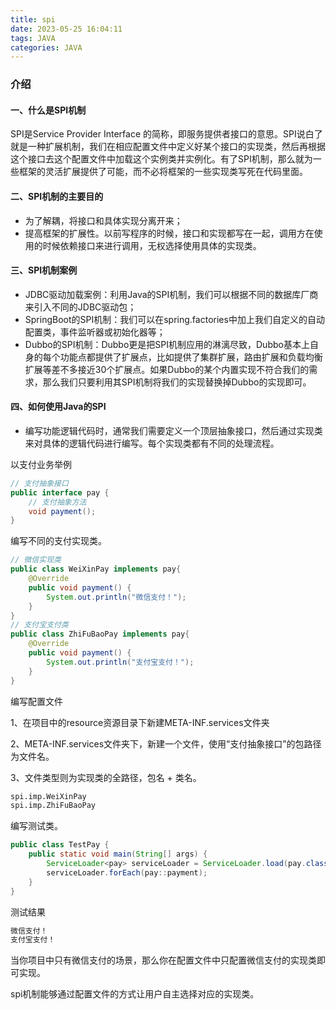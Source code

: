 ```yaml
---
title: spi
date: 2023-05-25 16:04:11
tags: JAVA
categories: JAVA
---
```


### 介绍

#### 一、什么是SPI机制

SPI是Service Provider Interface 的简称，即服务提供者接口的意思。SPI说白了就是一种扩展机制，我们在相应配置文件中定义好某个接口的实现类，然后再根据这个接口去这个配置文件中加载这个实例类并实例化。有了SPI机制，那么就为一些框架的灵活扩展提供了可能，而不必将框架的一些实现类写死在代码里面。

#### 二、SPI机制的主要目的

- 为了解耦，将接口和具体实现分离开来；
- 提高框架的扩展性。以前写程序的时候，接口和实现都写在一起，调用方在使用的时候依赖接口来进行调用，无权选择使用具体的实现类。

#### 三、SPI机制案例

- JDBC驱动加载案例：利用Java的SPI机制，我们可以根据不同的数据库厂商来引入不同的JDBC驱动包；
- SpringBoot的SPI机制：我们可以在spring.factories中加上我们自定义的自动配置类，事件监听器或初始化器等；
- Dubbo的SPI机制：Dubbo更是把SPI机制应用的淋漓尽致，Dubbo基本上自身的每个功能点都提供了扩展点，比如提供了集群扩展，路由扩展和负载均衡扩展等差不多接近30个扩展点。如果Dubbo的某个内置实现不符合我们的需求，那么我们只要利用其SPI机制将我们的实现替换掉Dubbo的实现即可。

#### 四、如何使用Java的SPI

- 编写功能逻辑代码时，通常我们需要定义一个顶层抽象接口，然后通过实现类来对具体的逻辑代码进行编写。每个实现类都有不同的处理流程。

以支付业务举例

```java
// 支付抽象接口
public interface pay {
    // 支付抽象方法
    void payment();
}
```

编写不同的支付实现类。

```java
// 微信实现类
public class WeiXinPay implements pay{
    @Override
    public void payment() {
        System.out.println("微信支付！");
    }
}
// 支付宝支付类
public class ZhiFuBaoPay implements pay{
    @Override
    public void payment() {
        System.out.println("支付宝支付！");
    }
}
```

编写配置文件

1、在项目中的resource资源目录下新建META-INF.services文件夹

2、META-INF.services文件夹下，新建一个文件，使用“支付抽象接口”的包路径为文件名。

3、文件类型则为实现类的全路径，包名 +  类名。

```xml
spi.imp.WeiXinPay
spi.imp.ZhiFuBaoPay
```

编写测试类。

```java
public class TestPay {
    public static void main(String[] args) {
        ServiceLoader<pay> serviceLoader = ServiceLoader.load(pay.class);
        serviceLoader.forEach(pay::payment);
    }
}
```

测试结果

```tex
微信支付！
支付宝支付！
```

当你项目中只有微信支付的场景，那么你在配置文件中只配置微信支付的实现类即可实现。

spi机制能够通过配置文件的方式让用户自主选择对应的实现类。